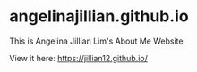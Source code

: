 # angelinajillian.github.io
This is Angelina Jillian Lim's About Me Website

View it here: https://jillian12.github.io/
